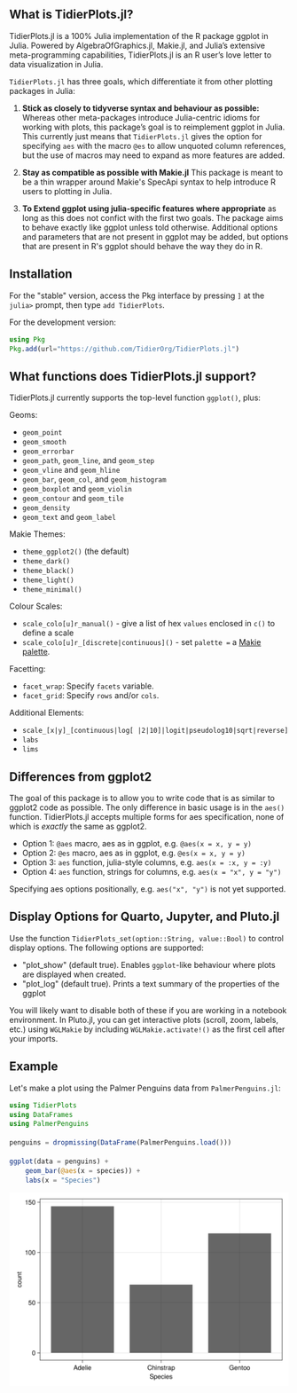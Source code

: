 ## What is TidierPlots.jl?
TidierPlots.jl is a 100% Julia implementation of the R package ggplot in Julia. Powered by AlgebraOfGraphics.jl, Makie.jl, and Julia’s extensive meta-programming capabilities, TidierPlots.jl is an R user’s love letter to data visualization in Julia.

`TidierPlots.jl` has three goals, which differentiate it from other plotting packages in Julia:

1.  **Stick as closely to tidyverse syntax and behaviour as possible:** Whereas other
    meta-packages introduce Julia-centric idioms for working with
    plots, this package’s goal is to reimplement ggplot
    in Julia. This currently just means that `TidierPlots.jl` gives the option for specifying `aes` with the macro `@es` to allow unquoted column references, but the use of macros may need to expand as more features are added. 

2.  **Stay as compatible as possible with Makie.jl** This package is meant
    to be a thin wrapper around Makie's SpecApi syntax to help introduce R users to plotting in 
    Julia. 

3. **To Extend ggplot using julia-specific features where appropriate** as long as this does
    not confict with the first two goals. The package aims to behave exactly like ggplot
    unless told otherwise. Additional options and parameters that are not present in ggplot 
    may be added, but options that are present in R's ggplot should behave the way they do in R. 

## Installation

For the "stable" version, access the Pkg interface by pressing `]` at the `julia>` prompt, then type `add TidierPlots`. 

For the development version:

```julia
using Pkg
Pkg.add(url="https://github.com/TidierOrg/TidierPlots.jl")
```

## What functions does TidierPlots.jl support?

TidierPlots.jl currently supports the top-level function `ggplot()`, plus:

Geoms:

- `geom_point`
- `geom_smooth`
- `geom_errorbar`
- `geom_path`, `geom_line`, and `geom_step`
- `geom_vline` and `geom_hline`
- `geom_bar`, `geom_col`, and `geom_histogram`
- `geom_boxplot` and `geom_violin`
- `geom_contour` and `geom_tile`
- `geom_density`
- `geom_text` and `geom_label`

Makie Themes:

- `theme_ggplot2()` (the default)
- `theme_dark()`
- `theme_black()`
- `theme_light()`
- `theme_minimal()`

Colour Scales:

- `scale_colo[u]r_manual()` - give a list of hex `values` enclosed in `c()` to define a scale
- `scale_colo[u]r_[discrete|continuous]()` - set `palette =` a [Makie palette]( https://docs.makie.org/stable/explanations/colors/index.html#colormaps). 

Facetting:

- `facet_wrap`: Specify `facets` variable.
- `facet_grid`: Specify `rows` and/or `cols`.

Additional Elements:

- `scale_[x|y]_[continuous|log[ |2|10]|logit|pseudolog10|sqrt|reverse]`
- `labs`
- `lims`

## Differences from ggplot2

The goal of this package is to allow you to write code that is as similar to ggplot2 code as possible. The only difference in basic usage is in the `aes()` function. TidierPlots.jl accepts multiple forms for aes specification, none of which is *exactly* the same as ggplot2.

- Option 1: `@aes` macro, aes as in ggplot, e.g. `@aes(x = x, y = y)`
- Option 2: `@es` macro, aes as in ggplot, e.g. `@es(x = x, y = y)`
- Option 3: `aes` function, julia-style columns, e.g. `aes(x = :x, y = :y)`
- Option 4: `aes` function, strings for columns, e.g. `aes(x = "x", y = "y")`

Specifying aes options positionally, e.g. `aes("x", "y")` is not yet supported.

## Display Options for Quarto, Jupyter, and Pluto.jl

Use the function `TidierPlots_set(option::String, value::Bool)` to control display options. The following options are supported:

- "plot_show" (default true). Enables `ggplot`-like behaviour where plots are displayed when created.
- "plot_log" (default true). Prints a text summary of the properties of the ggplot

You will likely want to disable both of these if you are working in a notebook environment. In Pluto.jl, you can get interactive plots (scroll, zoom, labels, etc.) using `WGLMakie` by including `WGLMakie.activate!()` as the first cell after your imports. 

## Example

Let's make a plot using the Palmer Penguins data from `PalmerPenguins.jl`:

```julia
using TidierPlots
using DataFrames
using PalmerPenguins

penguins = dropmissing(DataFrame(PalmerPenguins.load()))

ggplot(data = penguins) + 
    geom_bar(@aes(x = species)) +
    labs(x = "Species")
```
![](assets/example_col.png)